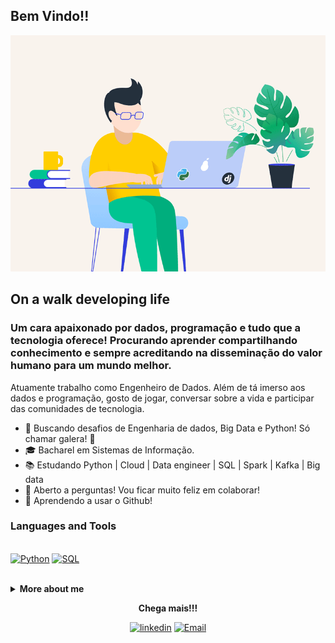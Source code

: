 ## Bem Vindo!!

<img alt="GIF" src="https://github.com/felipedoamarals/felipedoamarals/blob/master/img/python_2.gif" />

## On a walk developing life

### Um cara apaixonado por dados, programação e tudo que a tecnologia oferece! Procurando aprender compartilhando conhecimento e sempre acreditando na disseminação do valor humano para um mundo melhor.

Atuamente trabalho como Engenheiro de Dados. Além de tá imerso aos dados e programação, gosto de jogar, conversar sobre a vida e participar das comunidades de tecnologia.
<br>

- :dart: Buscando desafios de Engenharia de dados, Big Data e Python! Só chamar galera! :muscle:
- :mortar_board: Bacharel em Sistemas de Informação.
- :books: Estudando Python | Cloud | Data engineer | SQL | Spark | Kafka | Big data
- :speech_balloon: Aberto a perguntas! Vou ficar muito feliz em colaborar!
- :eyes: Aprendendo a usar o Github!

### Languages and Tools

<p>
 <br>
<a href="https://www.python.org/"><img alt="Python" title="Python" width="30" height="30" src=""></a> 
<a href="https://pt.wikipedia.org/wiki/SQL" ><img alt="SQL" title="SQL" width="30" height="30" src=""></a>
</p>

<br>
 
<details> 
 <summary><b>More about me</b></summary>
 
Procuro desenvolver competências socioemocionais aliadas ao negócio. Acredito na disseminação do valor humano para um mundo melhor.
Sou apaixonado por tecnologia em dados. Tenho conhecimento em SQL, implementação e automatização de ETL com Pentaho PDI e Apache Airflow; Ecossistema Hadoop, Spark, Kafka, Nifi, Python, GIT, Docker, Cloud(AWS e Azure), BI. Inglês (Técnico).
 
[![felipedoamarals github stats](https://github-readme-stats.vercel.app/api?username=felipedoamarals)](https://github.com/felipedoamarals/github-readme-stats)
<br><br>
![Profile views](https://gpvc.arturio.dev/felipedoamarals)

</details>

<p align="center">
  <strong>Chega mais!!!</strong>
 <p align="center">
  <a href="https://www.linkedin.com/in/felipedoamaral"><img alt="linkedin" title="linkedin" width="30" height="30" src="https://image.flaticon.com/icons/svg/179/179330.svg"></a>  
  <a href="mailto:felipedoamarals@gmail.com"><img alt="Email" title="Email" width="30" height="30" src="https://image.flaticon.com/icons/svg/552/552486.svg"></a>  
  </p>
</p>
 
